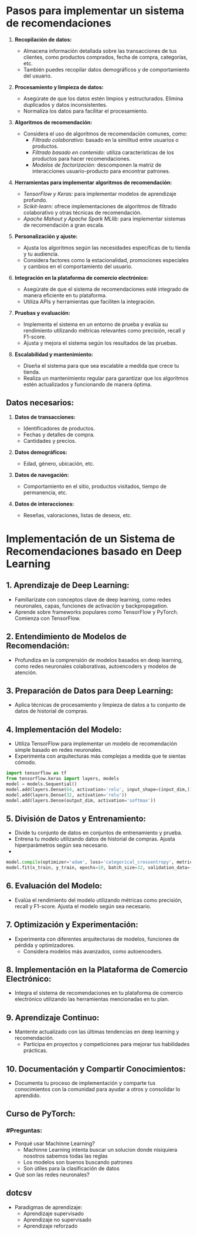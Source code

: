 # Pasos para implementar un sistema de recomendaciones

1. **Recopilación de datos:**
   - Almacena información detallada sobre las transacciones de tus clientes, como productos comprados, fecha de compra, categorías, etc.
   - También puedes recopilar datos demográficos y de comportamiento del usuario.

2. **Procesamiento y limpieza de datos:**
   - Asegúrate de que los datos estén limpios y estructurados. Elimina duplicados y datos inconsistentes.
   - Normaliza los datos para facilitar el procesamiento.

3. **Algoritmos de recomendación:**
   - Considera el uso de algoritmos de recomendación comunes, como:
     - *Filtrado colaborativo:* basado en la similitud entre usuarios o productos.
     - *Filtrado basado en contenido:* utiliza características de los productos para hacer recomendaciones.
     - *Modelos de factorización:* descomponen la matriz de interacciones usuario-producto para encontrar patrones.

4. **Herramientas para implementar algoritmos de recomendación:**
   - *TensorFlow y Keras:* para implementar modelos de aprendizaje profundo.
   - *Scikit-learn:* ofrece implementaciones de algoritmos de filtrado colaborativo y otras técnicas de recomendación.
   - *Apache Mahout y Apache Spark MLlib:* para implementar sistemas de recomendación a gran escala.

5. **Personalización y ajuste:**
   - Ajusta los algoritmos según las necesidades específicas de tu tienda y tu audiencia.
   - Considera factores como la estacionalidad, promociones especiales y cambios en el comportamiento del usuario.

6. **Integración en la plataforma de comercio electrónico:**
   - Asegúrate de que el sistema de recomendaciones esté integrado de manera eficiente en tu plataforma.
   - Utiliza APIs y herramientas que faciliten la integración.

7. **Pruebas y evaluación:**
   - Implementa el sistema en un entorno de prueba y evalúa su rendimiento utilizando métricas relevantes como precisión, recall y F1-score.
   - Ajusta y mejora el sistema según los resultados de las pruebas.

8. **Escalabilidad y mantenimiento:**
   - Diseña el sistema para que sea escalable a medida que crece tu tienda.
   - Realiza un mantenimiento regular para garantizar que los algoritmos estén actualizados y funcionando de manera óptima.

## Datos necesarios:

1. **Datos de transacciones:**
   - Identificadores de productos.
   - Fechas y detalles de compra.
   - Cantidades y precios.

2. **Datos demográficos:**
   - Edad, género, ubicación, etc.

3. **Datos de navegación:**
   - Comportamiento en el sitio, productos visitados, tiempo de permanencia, etc.

4. **Datos de interacciones:**
   - Reseñas, valoraciones, listas de deseos, etc.

















# Implementación de un Sistema de Recomendaciones basado en Deep Learning

## 1. Aprendizaje de Deep Learning:
   - Familiarízate con conceptos clave de deep learning, como redes neuronales, capas, funciones de activación y backpropagation.
   - Aprende sobre frameworks populares como TensorFlow y PyTorch. Comienza con TensorFlow.

## 2. Entendimiento de Modelos de Recomendación:
   - Profundiza en la comprensión de modelos basados en deep learning, como redes neuronales colaborativas, autoencoders y modelos de atención.

## 3. Preparación de Datos para Deep Learning:
   - Aplica técnicas de procesamiento y limpieza de datos a tu conjunto de datos de historial de compras.

## 4. Implementación del Modelo:
   - Utiliza TensorFlow para implementar un modelo de recomendación simple basado en redes neuronales. 
   - Experimenta con arquitecturas más complejas a medida que te sientas cómodo.

   ```python
   import tensorflow as tf
   from tensorflow.keras import layers, models
   model = models.Sequential()
   model.add(layers.Dense(64, activation='relu', input_shape=(input_dim,)))
   model.add(layers.Dense(32, activation='relu'))
   model.add(layers.Dense(output_dim, activation='softmax')) 
   ```

## 5. División de Datos y Entrenamiento:
   - Divide tu conjunto de datos en conjuntos de entrenamiento y prueba.
   - Entrena tu modelo utilizando datos de historial de compras. Ajusta hiperparámetros según sea necesario.
   - 
   ```python
   model.compile(optimizer='adam', loss='categorical_crossentropy', metrics=['accuracy'])
   model.fit(x_train, y_train, epochs=10, batch_size=32, validation_data=(x_val, y_val))
   ```

## 6. Evaluación del Modelo:
   - Evalúa el rendimiento del modelo utilizando métricas como precisión, recall y F1-score. Ajusta el modelo según sea necesario.

## 7. Optimización y Experimentación:
- Experimenta con diferentes arquitecturas de modelos, funciones de pérdida y optimizadores.
   - Considera modelos más avanzados, como autoencoders.

## 8. Implementación en la Plataforma de Comercio Electrónico:
   - Integra el sistema de recomendaciones en tu plataforma de comercio electrónico utilizando las herramientas mencionadas en tu plan.

## 9. Aprendizaje Continuo:
- Mantente actualizado con las últimas tendencias en deep learning y recomendación.
   - Participa en proyectos y competiciones para mejorar tus habilidades prácticas.

## 10. Documentación y Compartir Conocimientos:
   - Documenta tu proceso de implementación y comparte tus conocimientos con la comunidad para ayudar a otros y consolidar lo aprendido.



## Curso de PyTorch:

   ### #Preguntas:
   - Porqué usar Machinne Learning?
      -  Machinne Learning intenta buscar un solucion donde nisiquiera nosotros sabemos todas las reglas
      -  Los modelos son buenos buscando patrones
      -  Son útiles para la clasificación de datos
   - Qué son las redes neuronales?

## dotcsv
   - Paradigmas de aprendizaje:
     - Aprendizaje supervisado
     - Aprendizaje no supervisado
     - Aprendizaje reforzado
